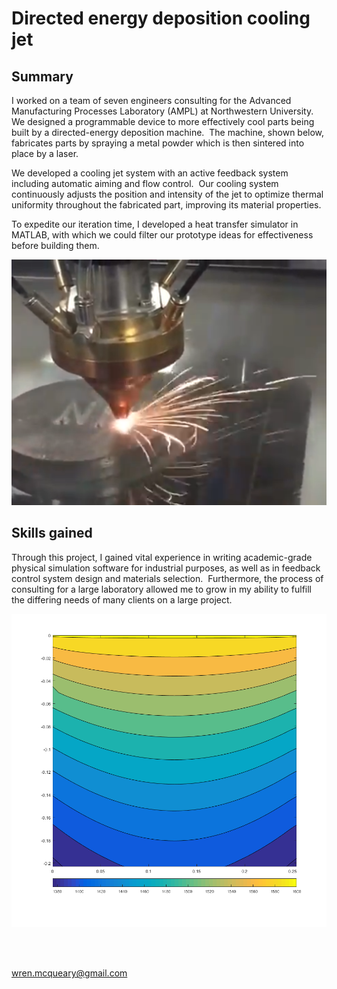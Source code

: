 # Directed energy deposition cooling jet

## Summary

I worked on a team of seven engineers consulting for the Advanced Manufacturing Processes Laboratory (AMPL) at Northwestern University.  We designed a programmable device to more effectively cool parts being built by a directed-energy deposition machine.  The machine, shown below, fabricates parts by spraying a metal powder which is then sintered into place by a laser.

We developed a cooling jet system with an active feedback system including automatic aiming and flow control.  Our cooling system continuously adjusts the position and intensity of the jet to optimize thermal uniformity throughout the fabricated part, improving its material properties.

To expedite our iteration time, I developed a heat transfer simulator in MATLAB, with which we could filter our prototype ideas for effectiveness before building them.

![ARPI](/images/projects/directed_energy_deposition_cooling_jet/arpi.png)

## Skills gained

Through this project, I gained vital experience in writing academic-grade physical simulation software for industrial purposes, as well as in feedback control system design and materials selection.  Furthermore, the process of consulting for a large laboratory allowed me to grow in my ability to fulfill the differing needs of many clients on a large project.

![Example thermal simulation output](/images/projects/directed_energy_deposition_cooling_jet/example_thermal_simulation_output.png)

<br/><br/>

wren.mcqueary@gmail.com
